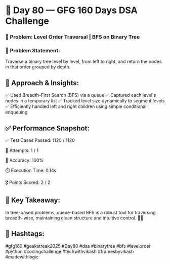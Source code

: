 # 🌳 Day 80 — GFG 160 Days DSA Challenge
### 🔄 Problem: Level Order Traversal | BFS on Binary Tree
### 📘 Problem Statement:
Traverse a binary tree level by level, from left to right, and return the nodes in that order grouped by depth.

## 🧠 Approach & Insights:
✅ Used Breadth-First Search (BFS) via a queue
✅ Captured each level's nodes in a temporary list
✅ Tracked level size dynamically to segment levels
✅ Efficiently handled left and right children using simple conditional enqueuing

## ✅ Performance Snapshot:
✅ Test Cases Passed: 1120 / 1120

🧪 Attempts: 1 / 1

🎯 Accuracy: 100%

⏱️ Execution Time: 0.14s

🎖️ Points Scored: 2 / 2

## 🔁 Key Takeaway:
In tree-based problems, queue-based BFS is a robust tool for traversing breadth-wise, maintaining clean structure and intuitive control. 🌿🔁

## 📌 Hashtags:
#gfg160 #geekstreak2025 #Day80
#dsa #binarytree #bfs #levelorder
#python #codingchallenge #techwithvikash
#framesbyvikash #madewithlogic
